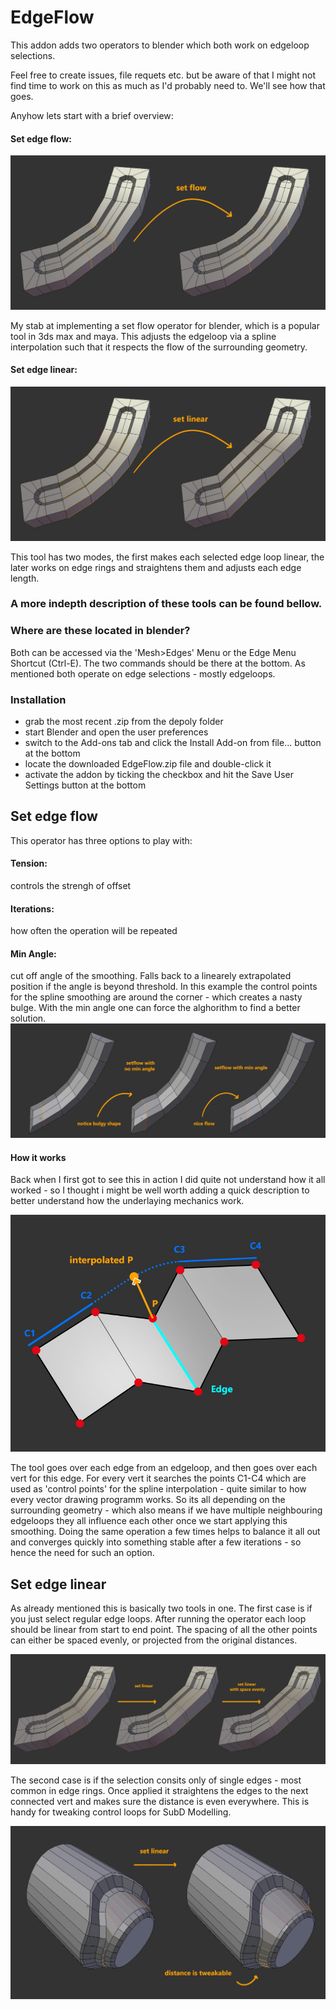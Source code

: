 # EdgeFlow

This addon adds two operators to blender which both work on edgeloop selections.

Feel free to create issues, file requets etc. but be aware of that I might not find time to work on this as much as I'd probably need to. We'll see how that goes. 

Anyhow lets start with a brief overview:

#### Set edge flow:

![Set_Flow_Demo](https://github.com/BenjaminSauder/EdgeFlow/blob/master/docs/Set_Flow_Demo.jpg)

  My stab at implementing a set flow operator for blender, which is a popular tool in 3ds max and maya. This adjusts the edgeloop    via a spline interpolation such that it respects the flow of the surrounding geometry.

#### Set edge linear:

![Set_Linear_Demo](https://github.com/BenjaminSauder/EdgeFlow/blob/master/docs/Set_Linear_Demo.jpg)

This tool has two modes, the first makes each selected edge loop linear, the later works on edge rings and straightens them and adjusts each edge length.

### A more indepth description of these tools can be found bellow.


### Where are these located in blender?

Both can be accessed via the 'Mesh>Edges' Menu or the Edge Menu Shortcut (Ctrl-E). The two commands should be there at the bottom. As mentioned both operate on edge selections - mostly edgeloops.


### Installation
* grab the most recent .zip from the depoly folder
* start Blender and open the user preferences
* switch to the Add-ons tab and click the Install Add-on from file... button at the bottom
* locate the downloaded EdgeFlow.zip file and double-click it
* activate the addon by ticking the checkbox and hit the Save User Settings button at the bottom


## Set edge flow

This operator has three options to play with:

#### Tension: 
controls the strengh of offset 
#### Iterations: 
how often the operation will be repeated
#### Min Angle:
cut off angle of the smoothing. Falls back to a linearely extrapolated position if the angle is beyond threshold. In this example the control points for the spline smoothing are around the corner - which creates a nasty bulge. With the min angle one can force the alghorithm to find a better solution.
![MIn_Angle_Demo](https://github.com/BenjaminSauder/EdgeFlow/blob/master/docs/Min_Angle_Demo.jpg)


#### How it works

Back when I first got to see this in action I did quite not understand how it all worked - so I thought i might be well worth adding a quick description to better understand how the underlaying mechanics work.

![Shema](https://github.com/BenjaminSauder/EdgeFlow/blob/master/docs/Shema.jpg)

The tool goes over each edge from an edgeloop, and then goes over each vert for this edge. For every vert it searches the points C1-C4 which are used as 'control points' for the spline interpolation - quite similar to how every vector drawing programm works.
So its all depending on the surrounding geometry - which also means if we have multiple neighbouring edgeloops they all influence each other once we start applying this smoothing. Doing the same operation a few times helps to balance it all out and  converges quickly into something stable after a few iterations - so hence the need for such an option.


## Set edge linear

As already mentioned this is basically two tools in one. The first case is if you just select regular edge loops. After running the operator each loop should be linear from start to end point. The spacing of all the other points can either be spaced evenly, or projected from the original distances.

![Set_Linear_Demo2](https://github.com/BenjaminSauder/EdgeFlow/blob/master/docs/Set_Linear_Demo2.jpg)


The second case is if the selection consits only of single edges - most common in edge rings. Once applied it straightens the edges to the next connected vert and makes sure the distance is even everywhere. This is handy for tweaking control loops for SubD Modelling.

![Set_Linear_Demo3](https://github.com/BenjaminSauder/EdgeFlow/blob/master/docs/Set_Linear_Demo3.jpg)

